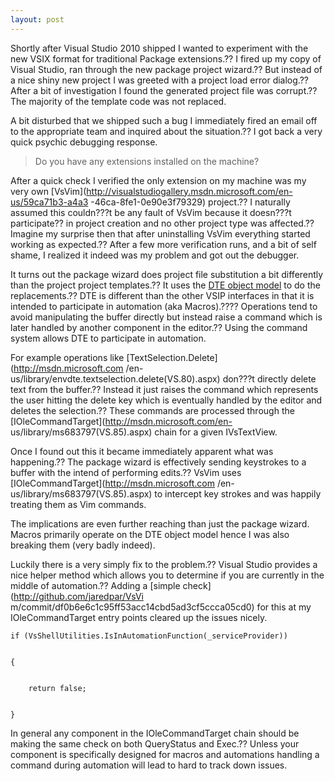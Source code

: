 ```yaml
---
layout: post
---
```

Shortly after Visual Studio 2010 shipped I wanted to experiment with the new
VSIX format for traditional Package extensions.?? I fired up my copy of Visual
Studio, ran through the new package project wizard.?? But instead of a nice
shiny new project I was greeted with a project load error dialog.?? After a bit
of investigation I found the generated project file was corrupt.?? The majority
of the template code was not replaced.

A bit disturbed that we shipped such a bug I immediately fired an email off to
the appropriate team and inquired about the situation.?? I got back a very
quick psychic debugging response.

> Do you have any extensions installed on the machine?

After a quick check I verified the only extension on my machine was my very
own [VsVim](http://visualstudiogallery.msdn.microsoft.com/en-us/59ca71b3-a4a3
-46ca-8fe1-0e90e3f79329) project.?? I naturally assumed this couldn???t be any
fault of VsVim because it doesn???t participate?? in project creation and no
other project type was affected.?? Imagine my surprise then that after
uninstalling VsVim everything started working as expected.?? After a few more
verification runs, and a bit of self shame, I realized it indeed was my
problem and got out the debugger.

It turns out the package wizard does project file substitution a bit
differently than the project project templates.?? It uses the [DTE object
model](http://msdn.microsoft.com/en-us/library/envdte\(VS.80\).aspx) to do the
replacements.?? DTE is different than the other VSIP interfaces in that it is
intended to participate in automation (aka Macros).???? Operations tend to avoid
manipulating the buffer directly but instead raise a command which is later
handled by another component in the editor.?? Using the command system allows
DTE to participate in automation.

For example operations like [TextSelection.Delete](http://msdn.microsoft.com
/en-us/library/envdte.textselection.delete\(VS.80\).aspx) don???t directly
delete text from the buffer.?? Instead it just raises the command which
represents the user hitting the delete key which is eventually handled by the
editor and deletes the selection.?? These commands are processed through the
[IOleCommandTarget](http://msdn.microsoft.com/en-
us/library/ms683797\(VS.85\).aspx) chain for a given IVsTextView.

Once I found out this it became immediately apparent what was happening.?? The
package wizard is effectively sending keystrokes to a buffer with the intend
of performing edits.?? VsVim uses [IOleCommandTarget](http://msdn.microsoft.com
/en-us/library/ms683797\(VS.85\).aspx) to intercept key strokes and was
happily treating them as Vim commands.

The implications are even further reaching than just the package wizard.
Macros primarily operate on the DTE object model hence I was also breaking
them (very badly indeed).

Luckily there is a very simply fix to the problem.?? Visual Studio provides a
nice helper method which allows you to determine if you are currently in the
middle of automation.?? Adding a [simple check](http://github.com/jaredpar/VsVi
m/commit/df0b6e6c1c95ff53acc14cbd5ad3cf5ccca05cd0) for this at my
IOleCommandTarget entry points cleared up the issues nicely.

    
    
    if (VsShellUtilities.IsInAutomationFunction(_serviceProvider))


    {


        return false;


    }

In general any component in the IOleCommandTarget chain should be making the
same check on both QueryStatus and Exec.?? Unless your component is
specifically designed for macros and automations handling a command during
automation will lead to hard to track down issues.

